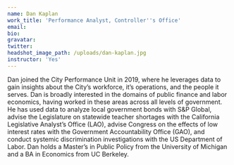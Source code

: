 ```yaml
---
name: Dan Kaplan
work_title: 'Performance Analyst, Controller''s Office'
email:
bio:
gravatar:
twitter:
headshot_image_path: /uploads/dan-kaplan.jpg
instructor: 'Yes'
---
```


Dan joined the City Performance Unit in 2019, where he leverages data to gain insights about the City’s workforce, it’s operations, and the people it serves. Dan is broadly interested in the domains of public finance and labor economics, having worked in these areas across all levels of government. He has used data to analyze local government bonds with S&P Global, advise the Legislature on statewide teacher shortages with the California Legislative Analyst’s Office (LAO), advise Congress on the effects of low interest rates with the Government Accountability Office (GAO), and conduct systemic discrimination investigations with the US Department of Labor. Dan holds a Master’s in Public Policy from the University of Michigan and a BA in Economics from UC Berkeley.